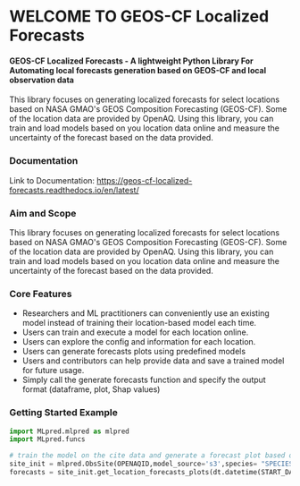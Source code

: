 # WELCOME TO GEOS-CF Localized Forecasts

#### GEOS-CF Localized Forecasts - A lightweight Python Library For Automating local forecasts generation based on GEOS-CF and local observation data 

This library focuses on generating localized forecasts for select locations based on NASA GMAO's GEOS Composition Forecasting (GEOS-CF). Some of the location data are provided by OpenAQ. Using this library, you can train and load models based on you location data online and measure the uncertainty of the forecast based on the data provided.

### Documentation
Link to Documentation: https://geos-cf-localized-forecasts.readthedocs.io/en/latest/

### Aim and Scope
This library focuses on generating localized forecasts for select locations based on NASA GMAO's GEOS Composition Forecasting (GEOS-CF). Some of the location data are provided by OpenAQ. 
Using this library, you can train and load models based on you location data online and measure the uncertainty of the forecast based on the data provided.

### Core Features
* Researchers and ML practitioners can conveniently use an existing model instead of training their location-based model each time.
* Users can train and execute a model for each location online.
* Users can explore the config and information for each location.
* Users can generate forecasts plots using predefined models
* Users and contributors can help provide data and save a trained model for future usage. 
* Simply call the generate forecasts function and specify the output format (dataframe, plot, Shap values)

### Getting Started Example

```python
import MLpred.mlpred as mlpred
import MLpred.funcs
```


```python
# train the model on the cite data and generate a forecast plot based on GEOS-CF and OpenAQ data
site_init = mlpred.ObsSite(OPENAQID,model_source='s3',species= "SPECIES (NO2, PM25, O3)")
forecasts = site_init.get_location_forecasts_plots(dt.datetime(START_DATE),end_date=dt.datetime(END_DATE))
